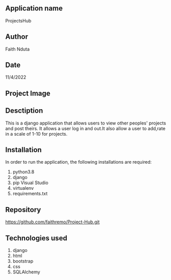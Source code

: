 ## Application name
ProjectsHub

## Author
Faith Nduta

## Date
11/4/2022

## Project Image


## Desctiption
This is a django application that allows users to view other peoples' projects and post theirs. It allows a user log in and out.It also allow a user to add,rate in a scale of 1-10 for projects.

## Installation
In order to run the application, the following installations are required:
 1. python3.8 
 2. django
 3. pip Visual Studio 
 4. virtualenv 
 5. requirements.txt

## Repository
https://github.com/faithremo/Project-Hub.git

## Technologies used
1. django
2. html
3. bootstrap
4. css
5. SQLAlchemy







